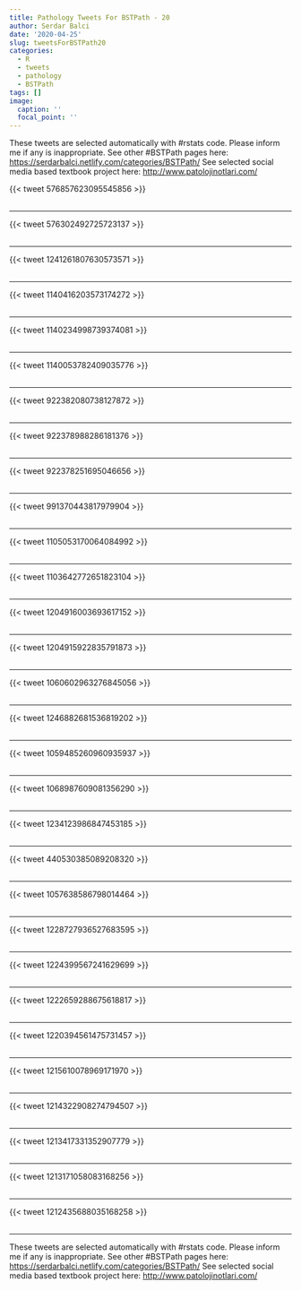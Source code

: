 ```yaml
---
title: Pathology Tweets For BSTPath - 20
author: Serdar Balci
date: '2020-04-25'
slug: tweetsForBSTPath20
categories:
  - R
  - tweets
  - pathology
  - BSTPath
tags: []
image:
  caption: ''
  focal_point: ''
---
```



These tweets are selected automatically with #rstats code. Please inform me if any is inappropriate.
See other #BSTPath pages here: https://serdarbalci.netlify.com/categories/BSTPath/ 
See selected social media based textbook project here: http://www.patolojinotlari.com/

{{< tweet 576857623095545856 >}}
<br>
<br>
<hr>
{{< tweet 576302492725723137 >}}
<br>
<br>
<hr>
{{< tweet 1241261807630573571 >}}
<br>
<br>
<hr>
{{< tweet 1140416203573174272 >}}
<br>
<br>
<hr>
{{< tweet 1140234998739374081 >}}
<br>
<br>
<hr>
{{< tweet 1140053782409035776 >}}
<br>
<br>
<hr>
{{< tweet 922382080738127872 >}}
<br>
<br>
<hr>
{{< tweet 922378988286181376 >}}
<br>
<br>
<hr>
{{< tweet 922378251695046656 >}}
<br>
<br>
<hr>
{{< tweet 991370443817979904 >}}
<br>
<br>
<hr>
{{< tweet 1105053170064084992 >}}
<br>
<br>
<hr>
{{< tweet 1103642772651823104 >}}
<br>
<br>
<hr>
{{< tweet 1204916003693617152 >}}
<br>
<br>
<hr>
{{< tweet 1204915922835791873 >}}
<br>
<br>
<hr>
{{< tweet 1060602963276845056 >}}
<br>
<br>
<hr>
{{< tweet 1246882681536819202 >}}
<br>
<br>
<hr>
{{< tweet 1059485260960935937 >}}
<br>
<br>
<hr>
{{< tweet 1068987609081356290 >}}
<br>
<br>
<hr>
{{< tweet 1234123986847453185 >}}
<br>
<br>
<hr>
{{< tweet 440530385089208320 >}}
<br>
<br>
<hr>
{{< tweet 1057638586798014464 >}}
<br>
<br>
<hr>
{{< tweet 1228727936527683595 >}}
<br>
<br>
<hr>
{{< tweet 1224399567241629699 >}}
<br>
<br>
<hr>
{{< tweet 1222659288675618817 >}}
<br>
<br>
<hr>
{{< tweet 1220394561475731457 >}}
<br>
<br>
<hr>
{{< tweet 1215610078969171970 >}}
<br>
<br>
<hr>
{{< tweet 1214322908274794507 >}}
<br>
<br>
<hr>
{{< tweet 1213417331352907779 >}}
<br>
<br>
<hr>
{{< tweet 1213171058083168256 >}}
<br>
<br>
<hr>
{{< tweet 1212435688035168258 >}}
<br>
<br>
<hr>


These tweets are selected automatically with #rstats code. Please inform me if any is inappropriate.
See other #BSTPath pages here: https://serdarbalci.netlify.com/categories/BSTPath/ 
See selected social media based textbook project here: http://www.patolojinotlari.com/
